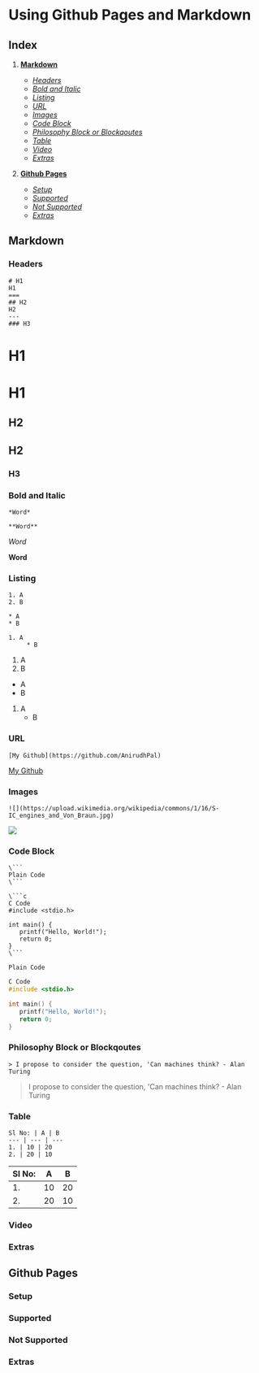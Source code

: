 Using Github Pages and Markdown
===

Index
---

1. [**Markdown**](https://github.com/AnirudhPal/TAPresentation#markdown)

      * [*Headers*](https://github.com/AnirudhPal/TAPresentation#headers)
      * [*Bold and Italic*](https://github.com/AnirudhPal/TAPresentation#bold-and-italic)
      * [*Listing*](https://github.com/AnirudhPal/TAPresentation#listing)
      * [*URL*](https://github.com/AnirudhPal/TAPresentation#url)
      * [*Images*](https://github.com/AnirudhPal/TAPresentation#images)
      * [*Code Block*](https://github.com/AnirudhPal/TAPresentation#code-block)
      * [*Philosophy Block or Blockqoutes*](https://github.com/AnirudhPal/TAPresentation#philosophy-block-or-blockqoutes)
      * [*Table*](https://github.com/AnirudhPal/TAPresentation#table)
      * [*Video*](https://github.com/AnirudhPal/TAPresentation#video)
      * [*Extras*](https://github.com/AnirudhPal/TAPresentation#extras)

2. [**Github Pages**](https://github.com/AnirudhPal/TAPresentation#github-pages)

      * [*Setup*](https://github.com/AnirudhPal/TAPresentation#setup)
      * [*Supported*](https://github.com/AnirudhPal/TAPresentation#supported)
      * [*Not Supported*](https://github.com/AnirudhPal/TAPresentation#not-supported)
      * [*Extras*](https://github.com/AnirudhPal/TAPresentation#extras-1)

Markdown
---

### Headers

```
# H1
H1
===
## H2
H2
---
### H3
```

# H1
H1
===
## H2
H2
---
### H3

### Bold and Italic

```
*Word*

**Word**
```

*Word*

**Word**

### Listing

```
1. A
2. B

* A
* B

1. A
     * B
```

1. A
2. B

* A
* B

1. A
     * B

### URL

```
[My Github](https://github.com/AnirudhPal)
```

[My Github](https://github.com/AnirudhPal)

### Images

```
![](https://upload.wikimedia.org/wikipedia/commons/1/16/S-IC_engines_and_Von_Braun.jpg)
```

![](https://upload.wikimedia.org/wikipedia/commons/1/16/S-IC_engines_and_Von_Braun.jpg)

### Code Block

```
\```
Plain Code
\```

\```c
C Code
#include <stdio.h>

int main() {
   printf("Hello, World!");
   return 0;
}
\```
```

```
Plain Code
```

```c
C Code
#include <stdio.h>

int main() {
   printf("Hello, World!");
   return 0;
}
```

### Philosophy Block or Blockqoutes

```
> I propose to consider the question, 'Can machines think? - Alan Turing
```

> I propose to consider the question, 'Can machines think? - Alan Turing

### Table

```
Sl No: | A | B
--- | --- | ---
1. | 10 | 20
2. | 20 | 10
```

Sl No: | A | B
--- | --- | ---
1. | 10 | 20
2. | 20 | 10

### Video

### Extras

Github Pages
---

### Setup

### Supported

### Not Supported

### Extras

